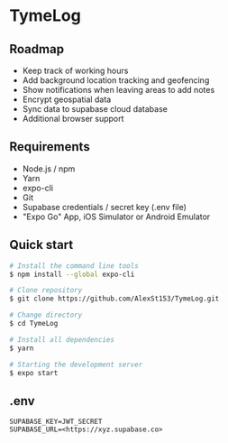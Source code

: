 # TymeLog

## Roadmap

- Keep track of working hours
- Add background location tracking and geofencing
- Show notifications when leaving areas to add notes
- Encrypt geospatial data
- Sync data to supabase cloud database
- Additional browser support

## Requirements

- Node.js / npm
- Yarn
- expo-cli
- Git
- Supabase credentials / secret key (.env file)
- "Expo Go" App, iOS Simulator or Android Emulator

## Quick start

```bash
# Install the command line tools
$ npm install --global expo-cli

# Clone repository
$ git clone https://github.com/AlexSt153/TymeLog.git

# Change directory
$ cd TymeLog

# Install all dependencies
$ yarn

# Starting the development server
$ expo start
```

## .env

```env
SUPABASE_KEY=JWT_SECRET
SUPABASE_URL=<https://xyz.supabase.co>
```
